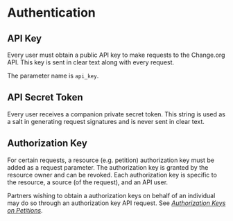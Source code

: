 # Authentication

## API Key

Every user must obtain a public API key to make requests to the Change.org API.
This key is sent in clear text along with every request.

The parameter name is `api_key`.

## API Secret Token

Every user receives a companion private secret token. This string is used as a
salt in generating request signatures and is never sent in clear text.

## Authorization Key

For certain requests, a resource (e.g. petition) authorization key must be
added as a request parameter. The authorization key is granted by the resource
owner and can be revoked. Each authorization key is specific to the resource,
a source (of the request), and an API user.

Partners wishing to obtain a authorization keys on behalf of an
individual may do so through an authorization key API request. See
[_Authorization Keys on Petitions_](resources/petitions/auth_keys.md).
